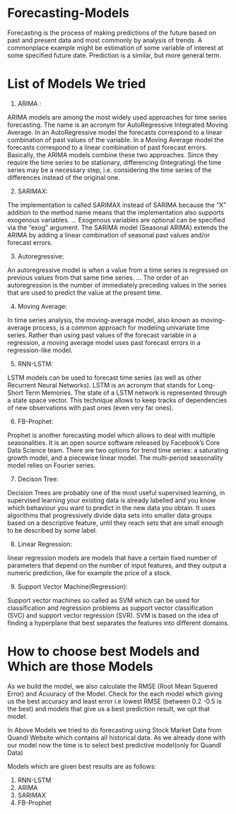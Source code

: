 # Forecasting-Models

Forecasting is the process of making predictions of the future based on past and present data and most commonly by analysis of trends. A commonplace example might be estimation of some variable of interest at some specified future date. Prediction is a similar, but more general term.


# List of Models We tried 

1. ARIMA : 

ARIMA models are among the most widely used approaches for time series forecasting. The name is an acronym for AutoRegressive Integrated Moving Average.
In an AutoRegressive model the forecasts correspond to a linear combination of past values of the variable. In a Moving Average model the forecasts correspond to a linear combination of past forecast errors.
Basically, the ARIMA models combine these two approaches. Since they require the time series to be stationary, differencing (Integrating) the time series may be a necessary step, i.e. considering the time series of the differences instead of the original one.


2. SARIMAX:

The implementation is called SARIMAX instead of SARIMA because the “X” addition to the method name means that the implementation also supports exogenous variables. ... Exogenous variables are optional can be specified via the “exog” argument.
The SARIMA model (Seasonal ARIMA) extends the ARIMA by adding a linear combination of seasonal past values and/or forecast errors.


3. Autoregressive:

An autoregressive model is when a value from a time series is regressed on previous values from that same time series. ... The order of an autoregression is the number of immediately preceding values in the series that are used to predict the value at the present time.


4. Moving Average:

In time series analysis, the moving-average model, also known as moving-average process, is a common approach for modeling univariate time series. Rather than using past values of the forecast variable in a regression, a moving average model uses past forecast errors in a regression-like model.


5. RNN-LSTM:

LSTM models can be used to forecast time series (as well as other Recurrent Neural Networks). LSTM is an acronym that stands for Long-Short Term Memories.
The state of a LSTM network is represented through a state space vector. This technique allows to keep tracks of dependencies of new observations with past ones (even very far ones).


6. FB-Prophet:

Prophet is another forecasting model which allows to deal with multiple seasonalities. It is an open source software released by Facebook’s Core Data Science team.
There are two options for trend time series: a saturating growth model, and a piecewise linear model. The multi-period seasonality model relies on Fourier series.


7. Decison Tree:

Decision Trees are probably one of the most useful supervised learning, in supervised learning your existing data is already labelled and you know which behaviour you want to predict in the new data you obtain. 
It uses algorithms that progressively divide data sets into smaller data groups based on a descriptive feature, until they reach sets that are small enough to be described by some label.


8. Linear Regression:

linear regression models are models that have a certain fixed number of parameters that depend on the number of input features, and they output a numeric prediction, like for example the price of a stock.


9. Support Vector Machine(Regression):

Support vector machines so called as SVM which can be used for classification and regression problems as support vector classification (SVC) and support vector regression (SVR).
SVM is based on the idea of finding a hyperplane that best separates the features into different domains.


# How to choose best Models and Which are those Models

As we build the model, we also calculate the RMSE (Root Mean Squered Error) and Acuuracy of the Model. 
Check for the each model which giving us the best accuracy and least error i.e lowest RMSE (between 0.2 -0.5 is the best) and models that give us a best prediction result, we opt that model.

In Above Models we tried to do forecasting using Stock Market Data from Quandl Website which contains all historical data.
As we already done with our model now the time is to select best predictive model(only for Quandl Data)

Models which are given best results are as follows:

1. RNN-LSTM
2. ARIMA
3. SARIMAX
4. FB-Prophet


